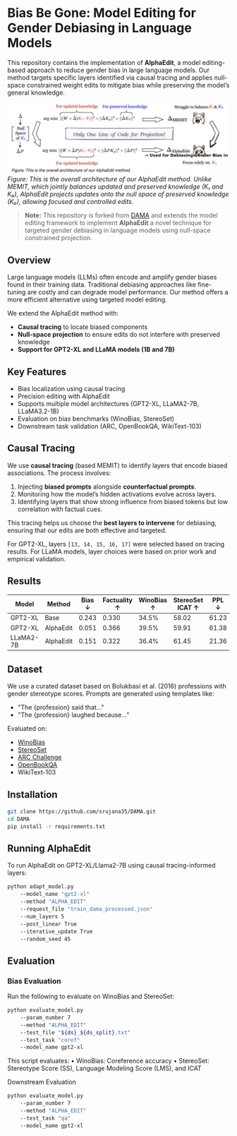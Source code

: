 # Bias Be Gone: Model Editing for Gender Debiasing in Language Models

This repository contains the implementation of **AlphaEdit**, a model editing-based approach to reduce gender bias in large language models. Our method targets specific layers identified via causal tracing and applies null-space constrained weight edits to mitigate bias while preserving the model’s general knowledge.

![AlphaEdit Architecture](data/AlphaEdit_Architecture_Debiasing.png)
*Figure: This is the overall architecture of our AlphaEdit method. Unlike MEMIT, which jointly balances updated and preserved knowledge (K₁ and K₀), AlphaEdit projects updates onto the null space of preserved knowledge (K₀), allowing focused and controlled edits.*


> **Note:** This repository is forked from [DAMA](https://github.com/tomlimi/DAMA) and extends the model editing framework to implement **AlphaEdit** a novel technique for targeted gender debiasing in language models using null-space constrained projection.


## Overview

Large language models (LLMs) often encode and amplify gender biases found in their training data. Traditional debiasing approaches like fine-tuning are costly and can degrade model performance. Our method offers a more efficient alternative using targeted model editing.

We extend the AlphaEdit method with:
- **Causal tracing** to locate biased components
- **Null-space projection** to ensure edits do not interfere with preserved knowledge
- **Support for GPT2-XL and LLaMA models (1B and 7B)**

## Key Features

- Bias localization using causal tracing  
- Precision editing with AlphaEdit  
- Supports multiple model architectures (GPT2-XL, LLaMA2-7B, LLaMA3.2-1B)  
- Evaluation on bias benchmarks (WinoBias, StereoSet)  
- Downstream task validation (ARC, OpenBookQA, WikiText-103)

## Causal Tracing

We use **causal tracing** (based MEMIT) to identify layers that encode biased associations. The process involves:

1. Injecting **biased prompts** alongside **counterfactual prompts**.
2. Monitoring how the model’s hidden activations evolve across layers.
3. Identifying layers that show strong influence from biased tokens but low correlation with factual cues.

This tracing helps us choose the **best layers to intervene** for debiasing, ensuring that our edits are both effective and targeted.

For GPT2-XL, layers `[13, 14, 15, 16, 17]` were selected based on tracing results.
For LLaMA models, layer choices were based on prior work and empirical validation.

## Results

| Model      | Method    | Bias ↓ | Factuality ↑ | WinoBias ↑ | StereoSet ICAT ↑ | PPL ↓ |
|------------|-----------|--------|---------------|------------|------------------|-------|
| GPT2-XL    | Base      | 0.243  | 0.330         | 34.5%      | 58.02            | 61.23 |
| GPT2-XL    | AlphaEdit | 0.051  | 0.366         | 39.5%      | 59.91            | 61.38 |
| LLaMA2-7B  | AlphaEdit | 0.151  | 0.322         | 36.4%      | 61.45            | 21.36 |

## Dataset

We use a curated dataset based on Bolukbasi et al. (2016) professions with gender stereotype scores. Prompts are generated using templates like:

- "The {profession} said that..."
- "The {profession} laughed because..."

Evaluated on:
- [WinoBias](https://github.com/uclanlp/corefBias)
- [StereoSet](https://github.com/moinnadeem/StereoSet)
- [ARC Challenge](https://allenai.org/data/arc)
- [OpenBookQA](https://allenai.org/data/open-book-qa)
- WikiText-103

## Installation

```bash
git clone https://github.com/srujana35/DAMA.git
cd DAMA
pip install -r requirements.txt
```
 
 ## Running AlphaEdit

To run AlphaEdit on GPT2-XL/Llama2-7B using causal tracing-informed layers:

```bash
python adapt_model.py 
    --model_name "gpt2-xl" 
    --method "ALPHA_EDIT" 
    --request_file "train_dama_processed.json" 
    --num_layers 5
    --post_linear True 
    --iterative_update True 
    --random_seed 45
```

## Evaluation

### Bias Evaluation

Run the following to evaluate on WinoBias and StereoSet:

```bash
python evaluate_model.py 
    --param_number 7 
    --method "ALPHA_EDIT" 
    --test_file "${ds}_${ds_split}.txt" 
    --test_task "coref" 
    --model_name gpt2-xl
```

This script evaluates:
	•	WinoBias: Coreference accuracy
	•	StereoSet: Stereotype Score (SS), Language Modeling Score (LMS), and ICAT

Downstream Evaluation

```bash
python evaluate_model.py 
    --param_number 7 
    --method "ALPHA_EDIT" 
    --test_task "qa" 
    --model_name gpt2-xl
```

